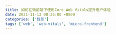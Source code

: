 ```yaml
---
title: 如何在微前端下使用Core Web Vitals提升用户体验
date: 2021-11-13 08:36:00 +0800
categories: ['性能']
tags: ['web', 'web-vitals', 'micro-frontend']
---
```


